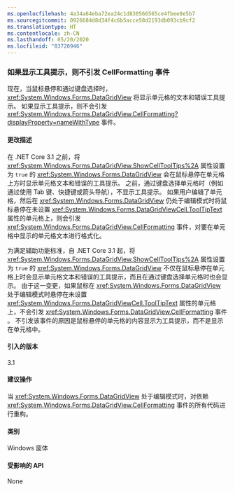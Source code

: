```yaml
---
ms.openlocfilehash: 4a34a64eba72ea24c1d830566565ce4fbee8e5b7
ms.sourcegitcommit: 0926684d8d34f4c6b5acce58d2193db093cb9cf2
ms.translationtype: HT
ms.contentlocale: zh-CN
ms.lasthandoff: 05/20/2020
ms.locfileid: "83720946"
---
```

### <a name="cellformatting-event-not-raised-if-tooltip-is-shown"></a>如果显示工具提示，则不引发 CellFormatting 事件

现在，当鼠标悬停和通过键盘选择时，<xref:System.Windows.Forms.DataGridView> 将显示单元格的文本和错误工具提示。 如果显示工具提示，则不会引发 <xref:System.Windows.Forms.DataGridView.CellFormatting?displayProperty=nameWithType> 事件。

#### <a name="change-description"></a>更改描述

在 .NET Core 3.1 之前，将 <xref:System.Windows.Forms.DataGridView.ShowCellToolTips%2A> 属性设置为 `true` 的 <xref:System.Windows.Forms.DataGridView> 会在鼠标悬停在单元格上方时显示单元格文本和错误的工具提示。 之前，通过键盘选择单元格时（例如通过使用 Tab 键、快捷键或箭头导航），不显示工具提示。 如果用户编辑了单元格，然后在 <xref:System.Windows.Forms.DataGridView> 仍处于编辑模式时将鼠标悬停在未设置 <xref:System.Windows.Forms.DataGridViewCell.ToolTipText> 属性的单元格上，则会引发 <xref:System.Windows.Forms.DataGridView.CellFormatting> 事件，对要在单元格中显示的单元格文本进行格式化。

为满足辅助功能标准，自 .NET Core 3.1 起，将 <xref:System.Windows.Forms.DataGridView.ShowCellToolTips%2A> 属性设置为 `true` 的 <xref:System.Windows.Forms.DataGridView> 不仅在鼠标悬停在单元格上时会显示单元格文本和错误的工具提示，而且在通过键盘选择单元格时也会显示。 由于这一变更，如果鼠标在 <xref:System.Windows.Forms.DataGridView> 处于编辑模式时悬停在未设置 <xref:System.Windows.Forms.DataGridViewCell.ToolTipText> 属性的单元格上，不会引发 <xref:System.Windows.Forms.DataGridView.CellFormatting> 事件  。 不引发该事件的原因是鼠标悬停的单元格的内容显示为工具提示，而不是显示在单元格中。

#### <a name="version-introduced"></a>引入的版本

3.1

#### <a name="recommended-action"></a>建议操作

当 <xref:System.Windows.Forms.DataGridView> 处于编辑模式时，对依赖 <xref:System.Windows.Forms.DataGridView.CellFormatting> 事件的所有代码进行重构。

#### <a name="category"></a>类别

Windows 窗体

#### <a name="affected-apis"></a>受影响的 API

None

<!-- 

#### Affected APIs

Not detectable via API analysis.

-->
